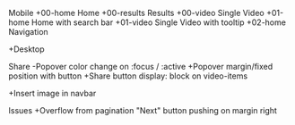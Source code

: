 Mobile
+00-home      Home
+00-results		Results
+00-video			Single Video
+01-home			Home with search bar
+01-video			Single Video with tooltip
+02-home      Navigation

+Desktop
	

Share
	-Popover color change on :focus / :active
	+Popover margin/fixed position with button
	+Share button display: block on video-items

+Insert image in navbar	

Issues
	+Overflow from pagination "Next" button pushing on margin right